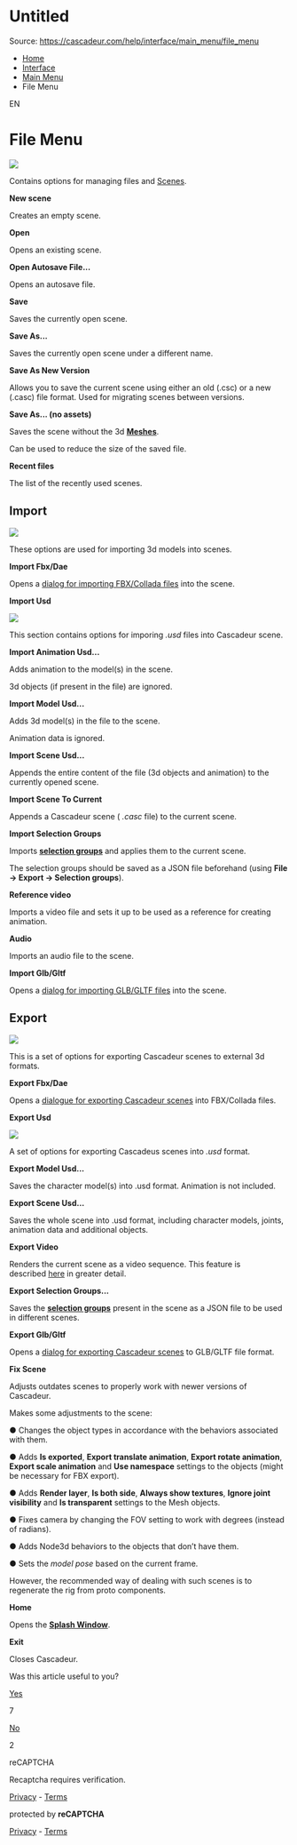 # Untitled

Source: https://cascadeur.com/help/interface/main_menu/file_menu

- [Home](https://cascadeur.com/help)
- [Interface](https://cascadeur.com/help/interface)
- [Main Menu](https://cascadeur.com/help/interface/main_menu)
- File Menu

EN

# File Menu

![](https://cascadeur.com/images/category/2025/05/05/4c347c17a511addbef6cf861fad39e33.png)

Contains options for managing files and [Scenes](https://cascadeur.com/help/getting_started/scenes).

**New scene**

Creates an empty scene.

**Open**

Opens an existing scene.

**Open Autosave File...**

Opens an autosave file.

**Save**

Saves the currently open scene.

**Save As...**

Saves the currently open scene under a different name.

**Save As New Version**

Allows you to save the current scene using either an old (.csc) or a new (.casc) file format. Used for migrating scenes between versions.

**Save As... (no assets)**

Saves the scene without the 3d [**Meshes**](https://cascadeur.com/help/rig/rig_structure/rig_elements/meshes).

Can be used to reduce the size of the saved file.

**Recent files**

The list of the recently used scenes.

## Import

![](https://cascadeur.com/images/category/2025/05/05/307ab987361b08f484d8e42bfa198ba1.png)

These options are used for importing 3d models into scenes.

**Import Fbx/Dae**

Opens a [dialog for importing FBX/Collada files](https://cascadeur.com/help/getting_started/import_fbxdae) into the scene.

**Import Usd**

![](https://cascadeur.com/images/category/2025/05/05/32bb2074bdf872be8031c3dbf382ff58.png)

This section contains options for imporing _.usd_ files into Cascadeur scene.

**Import Animation Usd...**

Adds animation to the model(s) in the scene.

3d objects (if present in the file) are ignored.

**Import Model Usd...**

Adds 3d model(s) in the file to the scene.

Animation data is ignored.

**Import Scene Usd...**

Appends the entire content of the file (3d objects and animation) to the currently opened scene.

**Import Scene To Current**

Appends a Cascadeur scene ( _.casc_ file) to the current scene.

**Import Selection Groups**

Imports [**selection groups**](https://cascadeur.com/help/selector_tool#selection_groups) and applies them to the current scene.

The selection groups should be saved as a JSON file beforehand (using **File → Export → Selection groups**).

**Reference video**

Imports a video file and sets it up to be used as a reference for creating animation.

**Audio**

Imports an audio file to the scene.

**Import Glb/Gltf**

Opens a [dialog for importing GLB/GLTF files](https://cascadeur.com/help/category/282) into the scene.

## Export

![](https://cascadeur.com/images/category/2025/05/05/88cea0f7dd685b4dc1ab46ebaa78fade.png)

This is a set of options for exporting Cascadeur scenes to external 3d formats.

**Export Fbx/Dae**

Opens a [dialogue for exporting Cascadeur scenes](https://cascadeur.com/help/getting_started/export_fbxdae) into FBX/Collada files.

**Export Usd**

![](https://cascadeur.com/images/category/2025/05/05/826fb1a4c426eb95ec34f97e78d2080c.png)

A set of options for exporting Cascadeus scenes into _.usd_ format.

**Export Model Usd...**

Saves the character model(s) into .usd format. Animation is not included.

**Export Scene Usd...**

Saves the whole scene into .usd format, including character models, joints, animation data and additional objects.

**Export Video**

Renders the current scene as a video sequence. This feature is described [here](https://cascadeur.com/help/export_fbxdae#export_video) in greater detail.

**Export Selection Groups...**

Saves the [**selection groups**](https://cascadeur.com/help/selector_tool#selection_groups) present in the scene as a JSON file to be used in different scenes.

**Export Glb/Gltf**

Opens a [dialog for exporting Cascadeur scenes](https://cascadeur.com/help/category/283) to GLB/GLTF file format.

**Fix Scene**

Adjusts outdates scenes to properly work with newer versions of Cascadeur.

Makes some adjustments to the scene:

● Changes the object types in accordance with the behaviors associated with them.

● Adds **Is exported**, **Export translate animation**, **Export rotate animation**, **Export scale animation** and **Use namespace** settings to the objects (might be necessary for FBX export).

● Adds **Render layer**, **Is both side**, **Always show textures**, **Ignore joint visibility** and **Is transparent** settings to the Mesh objects.

● Fixes camera by changing the FOV setting to work with degrees (instead of radians).

● Adds Node3d behaviors to the objects that don’t have them.

● Sets the _model pose_ based on the current frame.

However, the recommended way of dealing with such scenes is to regenerate the rig from proto components.

**Home**

Opens the [**Splash Window**](https://cascadeur.com/help/interface/splash_window).

**Exit**

Closes Cascadeur.

Was this article useful to you?

[Yes](https://cascadeur.com/help/rest/add-mark "Yes")

7

[No](https://cascadeur.com/help/rest/add-mark "No")

2

reCAPTCHA

Recaptcha requires verification.

[Privacy](https://www.google.com/intl/en/policies/privacy/) \- [Terms](https://www.google.com/intl/en/policies/terms/)

protected by **reCAPTCHA**

[Privacy](https://www.google.com/intl/en/policies/privacy/) \- [Terms](https://www.google.com/intl/en/policies/terms/)